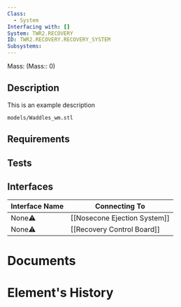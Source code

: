 ```yaml
---
Class:
  - System
Interfacing with: []
System: TWR2.RECOVERY
ID: TWR2.RECOVERY.RECOVERY_SYSTEM
Subsystems:
---
```


Mass: (Mass:: 0)

## Description

This is an example description

```stlrendera
models/Waddles_wm.stl
```

## Requirements

## Tests

## Interfaces
| Interface Name | Connecting To                |
| -------------- | ---------------------------- |
| None⚠️         | [[Nosecone Ejection System]] |
| None⚠️         | [[Recovery Control Board]]   |
# Documents

# Element's History
